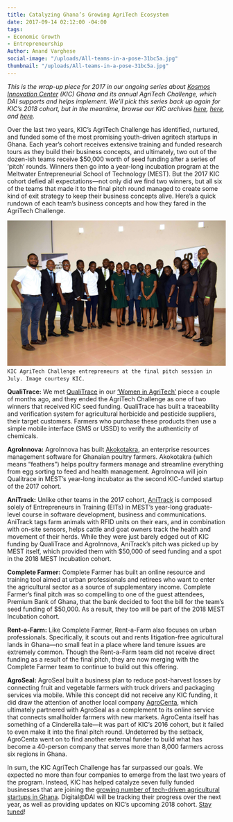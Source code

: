 ```yaml
---
title: Catalyzing Ghana’s Growing AgriTech Ecosystem
date: 2017-09-14 02:12:00 -04:00
tags:
- Economic Growth
- Entrepreneurship
Author: Anand Varghese
social-image: "/uploads/All-teams-in-a-pose-31bc5a.jpg"
thumbnail: "/uploads/All-teams-in-a-pose-31bc5a.jpg"
---
```


*This is the wrap-up piece for 2017 in our ongoing series about [Kosmos Innovation Center](http://www.kosmosinnovationcenter.com/) (KIC) Ghana and its annual AgriTech Challenge, which DAI supports and helps implement. We’ll pick this series back up again for KIC’s 2018 cohort, but in the meantime, browse our KIC archives [here](https://dai-global-digital.com/women-in-agritech-profiles-from-ghana.html), [here](https://dai-global-digital.com/ict-in-the-agricultural-sector-business-concepts-from-ghanaian-youth.html), and [here](https://dai-global-digital.com/ghana-agritech-exchange.html).*

<!--more-->

Over the last two years, KIC’s AgriTech Challenge has identified, nurtured, and funded some of the most promising youth-driven agritech startups in Ghana. Each year’s cohort receives extensive training and funded research tours as they build their business concepts, and ultimately, two out of the dozen-ish teams receive $50,000 worth of seed funding after a series of ‘pitch’ rounds. Winners then go into a year-long incubation program at the Meltwater Entrepreneurial School of Technology (MEST). But the 2017 KIC cohort defied all expectations—not only did we find two winners, but all six of the teams that made it to the final pitch round managed to create some kind of exit strategy to keep their business concepts alive. Here’s a quick rundown of each team’s business concepts and how they fared in the AgriTech Challenge.

![All-teams-in-a-pose-31bc5a.jpg](/uploads/All-teams-in-a-pose-31bc5a.jpg)
`KIC AgriTech Challenge entrepreneurs at the final pitch session in July. Image courtesy KIC.`

**QualiTrace:** We met [QualiTrace](https://www.facebook.com/QualiTrace/) in our [‘Women in AgriTech’](https://dai-global-digital.com/women-in-agritech-profiles-from-ghana.html) piece a couple of months ago, and they ended the AgriTech Challenge as one of two winners that received KIC seed funding. QualiTrace has built a traceability and verification system for agricultural herbicide and pesticide suppliers, their target customers. Farmers who purchase these products then use a simple mobile interface (SMS or USSD) to verify the authenticity of chemicals.

**AgroInnova:** AgroInnova has built [Akokotakra](http://akokotakra.com/app), an enterprise resources management software for Ghanaian poultry farmers. Akokotakra (which means “feathers”) helps poultry farmers manage and streamline everything from egg sorting to feed and health management. AgroInnova will join Qualitrace in MEST’s year-long incubator as the second KIC-funded startup of the 2017 cohort.

**AniTrack:** Unlike other teams in the 2017 cohort, [AniTrack](http://anitrackgh.com/) is composed solely of Entrepreneurs in Training (EITs) in MEST’s year-long graduate-level course in software development, business and communications. AniTrack tags farm animals with RFID units on their ears, and in combination with on-site sensors, helps cattle and goat owners track the health and movement of their herds. While they were just barely edged out of KIC funding by QualiTrace and AgroInnova, AniTrack’s pitch was picked up by MEST itself, which provided them with $50,000 of seed funding and a spot in the 2018 MEST Incubation cohort.

**Complete Farmer:** Complete Farmer has built an online resource and training tool aimed at urban professionals and retirees who want to enter the agricultural sector as a source of supplementary income. Complete Farmer’s final pitch was so compelling to one of the guest attendees, Premium Bank of Ghana, that the bank decided to foot the bill for the team’s seed funding of $50,000. As a result, they too will be part of the 2018 MEST Incubation cohort.

**Rent-a-Farm:** Like Complete Farmer, Rent-a-Farm also focuses on urban professionals. Specifically, it scouts out and rents litigation-free agricultural lands in Ghana—no small feat in a place where land tenure issues are extremely common. Though the Rent-a-Farm team did not receive direct funding as a result of the final pitch, they are now merging with the Complete Farmer team to continue to build out this offering.

**AgroSeal:** AgroSeal built a business plan to reduce post-harvest losses by connecting fruit and vegetable farmers with truck drivers and packaging services via mobile. While this concept did not receive any KIC funding, it did draw the attention of another local company [AgroCenta](https://agrocenta.com/), which ultimately partnered with AgroSeal as a complement to its online service that connects smallholder farmers with new markets. AgroCenta itself has something of a Cinderella tale—it was part of KIC’s 2016 cohort, but it failed to even make it into the final pitch round. Undeterred by the setback, AgroCenta went on to find another external funder to build what has become a 40-person company that serves more than 8,000 farmers across six regions in Ghana.

In sum, the KIC AgriTech Challenge has far surpassed our goals. We expected no more than four companies to emerge from the last two years of the program. Instead, KIC has helped catalyze seven fully funded businesses that are joining the [growing number of tech-driven agricultural startups in Ghana](https://qz.com/1022969/farmers-are-the-secret-ingredient-for-ghanas-most-innovative-startups/). Digital@DAI will be tracking their progress over the next year, as well as providing updates on KIC’s upcoming 2018 cohort. [Stay tuned](https://confirmsubscription.com/h/r/066AFBA15492935C)!
